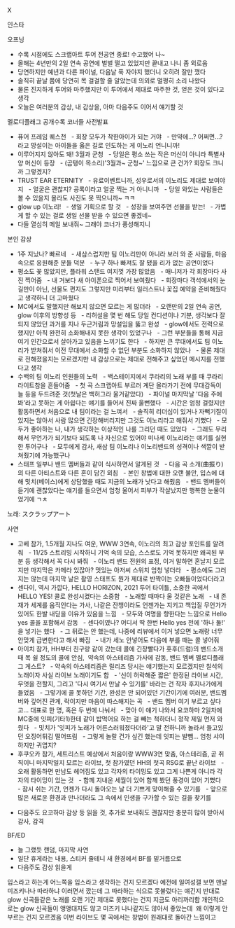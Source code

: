 


X



인스타

오프닝
- 수록 시점에도 스크랩아트 투어 전공연 종료! 수고했어 나~ 
- 올해는 4년만의 2일 연속 공연에 벌벌 떨고 있었지만 끝내고 나니 좀 외로움
- 당연하지만 예년과 다른 파이널, 다음날 푹 자야지 했더니 오히려 잘만 깼다
- 솔직히 끝날 쯤에 당연히 목 걸걸할 줄 알았는데 의외로 멀쩡히 소리 나왔다
- 물론 진지하게 투어와 마주했지만 이 투어에서 제대로 마주한 것, 얻은 것이 있다고 생각
- 오늘은 여러분의 감상, 내 감상을, 아마 다음주도 이어서 얘기할 것

멜로디플래그 공개수록 코너들 사전발표
- 퓨어 프레임 퀘스천
  - 회장 모두가 착한아이가 되는 거야
  - 만약에...? 어쩌면...? 라고 망설이는 아이들을 옳은 길로 인도하는 게 이노리 언니니까!
- 이루어지지 않아도 돼! 3월과 군청
  - 당일은 평소 쓰는 작은 머신이 아니라 특별사양 머신이 등장
  - (곰탱이 목소리)'3월과~ 군청~' 느낌으로 큰 건가? 회장도 크니까 그렇겠지?
- TRUST EAR ETERNITY
  - 유료이벤트니까, 성우로서의 이노리도 제대로 보여야지
  - 얼굴은 괜찮지? 공록이라고 얼굴 찍는 거 아니니까
  - 당일 와있는 사람들은 볼 수 있을지 몰라도 사진도 못 찍으니까~ ㅋㅋ
- glow up 이노리!
  - 생일 기획으로 할 것
  - 성장을 보여주면 선물을 받는!
  - 가볍게 할 수 있는 걸로 생일 선물 받을 수 있으면 좋겠네~
- 다들 열심히 메일 보내줘~ 그래야 코너가 풍성해지니

본인 감상
- 1주 지났나? 빠르네
  - 새삼스럽지만 팀 이노리만이 아니라 보러 와 준 사람들, 마음 속으로 응원해준 분들 덕분
  - 누구 하나 빠져도 잘 됐을 리가 없는 공연이었다
- 평소도 꽃 많았지만, 플라워 스탠드 여지껏 가장 많았음
  - 매니저가 각 회장마다 사진 찍어줌
  - 내 거보다 새 아이폰으로 찍어서 보여줬다
  - 회장마다 객석에서의 눈길만이 아닌, 선물도 편지도 그렇지만 미리부터 일러스트나 꽃집 예약을 준비해줬다고 생각하니 더 고마웠다
- MC에서도 말했지만 해보지 않으면 모르는 게 많더라
  - 오랜만의 2일 연속 공연, glow 이후의 방향성 등
  - 리허설을 몇 번 해도 당일 컨디션이나 기분, 생각보다 잘 되지 않았던 과거를 지나 두근거림과 망설임을 뚫고 완성
  - glow에서도 전력으로 했지만 아직 완전히 소화해내지 못한 생각이 있었구나
  - 그런 부분들을 통해 지금 여기 인간으로서 살아가고 있음을 느끼기도 한다
  - 하지만 큰 무대에서도 팀 이노리가 받쳐줘서 이전 무대에서 소화할 수 없던 부분도 소화하지 않았나
  - 물론 제대로 전해졌을지는 모르겠지만 내 감상으로는 제대로 전해주고 싶었던 메시지를 전했다고 생각
- 수백의 팀 이노리 인원들의 노력
  - 백스테이지에서 쿠라리의 노래 부를 때 쿠라리 라이트참을 흔들어줌
  - 첫 곡 스크랩아트 부르러 계단 올라가기 전에 무대감독이 늘 등을 두드려준 것(첫날은 백허그라 울거같았다)
  - 파이널 마지막날 '다음 주에 봐'라고 못하는 게 아쉽다는 얘기를 들어서 진짜 울뻔했다
  - 시간은 엄청 걸렸지만 활동하면서 처음으로 내 팀이라는 걸 느껴서
  - 솔직히 리더십이 있거나 자뻑기질이 있지는 않아서 사람 많으면 긴장해버리지만 그것도 이노리라고 해줘서 기뻤다
  - 모두가 좋아하는 나, 내가 생각하는 이상적인 나를 그리던 때도 있었다
  - 그래도 무리해서 무언가가 되기보다 되도록 나 자신으로 있어야 미나세 이노리라는 얘기를 실현한 투어구나
  - 모두에게 감사, 새삼 팀 이노리나 이노리밴드의 성격이나 색깔이 받쳐줬기에 가능했구나
- 스태프 일부나 밴드 멤버들과 같이 식사하면서 알게된 것
  - 다음 곡 소개(曲振り)의 다른 아티스트와 다른 혼이 담긴 외침
  - 본인 창법에 대한 오랜 불안, 입스에 대해 밋치(베이스)에게 상담했을 때도 지금의 노래가 낫다고 해줬음
  - 밴드 멤버들이 듣기에 괜찮았다는 얘기를 들으면서 엄청 울어서 피부가 작살났지만 행복한 눈물이었기에 ㄱㅊ

노래: スクラップアート

사연
- 고베 참가, 1.5개월 지나도 여운, WWW 3연속, 이노리의 최고 감상 포인트를 알려줘
  - 11/25 스트리밍 시작하니 기억 속의 모습, 스스로도 기억 못하지만 왜곡된 부분 등 생각해서 꼭 다시 봐줘
  - 이노리 밴드 전원의 표정, 이거 말하면 혼날지 모르지만 마지막은 카메라 있잖아? 멋있는 아저씨 스위치 엄청 넣더라
  - 평소에도 그러지는 않는데 마지막 날은 촬영 스태프도 뭔가 제대로 반짝이는 오빠들이었다더라고
- 센다이, 역시 가깝다, HELLO HORIZON, 2021 투어 타이틀, 소중한 곡에서 HELLO YES! 콜로 완성시켰다는 소중함
  - 노래할 때마다 울 것같은 노래
  - 내 존재가 세계를 움직인다는 가사, 나같은 잔챙이라도 언젠가는 지키고 책임질 무언가가 있어도 한발 내딛을 이유가 있음을 느낌
  - 모두와 여명을 향한다는 느낌으로 Hello yes 콜을 포함해서 감동
  - 센다이였나? 어디서 딱 한번 Hello yes 전에 '하나 둘!' 을 넣기는 했다
  - 그 뒤로는 안 했는데, 나중에 리뷰에서 이거 넣으면 노래랑 너무 안맞게 급변한다고 해서 빠짐
  - 내가 세노 안넣어도 다음에 부를 때는 콜 넣어줘
- 아이치 참가, HH부터 친구랑 같이 갔는데 콜에 긴장빨다가 훗후(드럼)의 밴드소개 때 목 쉴 정도의 콜에 안심, 
약속의 아스테리즘 가사에 감동, 밴드 멤버 멜로디플래그 게스트?
  - 약속의 아스테리즘은 릴리즈 당시는 얘기했는지 모르겠지만 칠석의 노래이자 사실 라이브 노래이기도 함
  - '신이 허락해준 짧은' 한정된 라이브 시간, 무엇을 전할지, 그리고 '다시 여기서 만날 수 있기를' 바라는 건 작자 후지나가에게 들었음
  - 그렇기에 콜 못하던 기간, 완성은 안 되어있던 기간이기에 여러분, 밴드멤버와 깊어진 관계, 락이지만 마음이 따스해지는 곡
  - 밴드 멤버 여기 부르고 싶다고... 대표로 한 명, 혹은 두 번에 나눠서
  - 맞아 이 얘기 나와서 요코하마 2일차에 MC중에 잇피(기타1)한테 같이 밥먹어요 하는 걸 빼는 척하더니 정작 제일 먼저 와줬다
  - 밋치가 '잇피가 노래가 어른스러워졌다더라'고 말 전하니까 놀라서 들고있던 오징어튀김 떨어뜨림
  - 그렇게 놀랄 건가 싶긴 했는데 잇피는 발뺌... 엄청 샤이하지만 귀엽지?
- 후쿠오카 참가, 세트리스트 예상에서 처음이랑 WWW3연 맞춤, 아스테리즘,
곧 취직이니 마지막일지 모르는 라이브, 첫 참가였던 HH의 첫곡 RSG로 끝난 라이브
  - 오래 활동하면 만남도 헤어짐도 있고 각자의 타이밍도 있고 그게 나쁜게 아니라 각자의 타이밍이 있는 것
  - 함께 지내온 세월이 있어 함께 봤던 풍경이 있어 기뻤다
  - 잠시 쉬는 기간, 언젠가 다시 돌아오는 날 더 기쁘게 맞이해줄 수 있기를
  - 앞으로 많은 새로운 환경과 만나더라도 그 속에서 인생을 구가할 수 있는 길을 찾기를
+ 다음주도 요코하마 감상 등 읽을 것, 추가로 보내줘도 괜찮지만 충분히 많이 받아서 감사, 감격

BF/ED
- 늘 그랬듯 랜덤, 마지막 사연
- 일단 휴게라는 내용, 스티커 줄테니 새 환경에서 BF를 밑거름으로
- 다음주도 감상 읽을게

입스라고 하는게 어느쪽을 입스라고 생각하는 건지 모르겠다
예전에 일여성갤 보면 맨날 미즈키나나 따라하냐 이러면서 깠는데 그 따라하는 식으로 못불렀다는 얘긴지
반대로 glow 신곡들같은 노래를 오랜 기간 제대로 못했다는 건지 지금도 아리까리함
개인적으로는 glow 신곡들이 앵앵대지도 않고 미즈키 나나같지도 않아서 좋았는데 
왜 이렇게 안부르는 건지 모르겠음 이번 라이브도 몇 곡에서는 창법이 원래대로 돌아간 느낌이고
